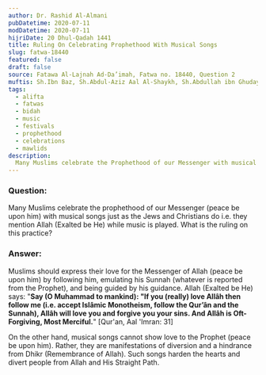 ```yaml
---
author: Dr. Rashid Al-Almani
pubDatetime: 2020-07-11
modDatetime: 2020-07-11
hijriDate: 20 Dhul-Qadah 1441
title: Ruling On Celebrating Prophethood With Musical Songs
slug: fatwa-18440
featured: false
draft: false
source: Fatawa Al-Lajnah Ad-Da’imah, Fatwa no. 18440, Question 2
muftis: Sh.Ibn Baz, Sh.Abdul-Aziz Aal Al-Shaykh, Sh.Abdullah ibn Ghudayyan, Sh.Salih Fawzan, Sh. Bakr Abu Zayd
tags:
  - alifta
  - fatwas
  - bidah
  - music
  - festivals
  - prophethood
  - celebrations
  - mawlids
description:
  Many Muslims celebrate the Prophethood of our Messenger with musical songs just as the Jews and Christians do. They mention Allah while music is played.
---
```


### Question: 

Many Muslims celebrate the prophethood of our Messenger (peace be upon him) with musical songs just as the Jews and Christians do i.e. they mention Allah (Exalted be He) while music is played. What is the ruling on this practice? 

### Answer: 

Muslims should express their love for the Messenger of Allah (peace be upon him) by following him, emulating his Sunnah (whatever is reported from the Prophet), and being guided by his guidance. Allah (Exalted be He) says: "**Say (O Muhammad to mankind): "If you (really) love Allâh then follow me (i.e. accept Islâmic Monotheism, follow the Qur’ân and the Sunnah), Allâh will love you and forgive you your sins. And Allâh is Oft-Forgiving, Most Merciful.**" [Qur'an, Aal 'Imran: 31]

On the other hand, musical songs cannot show love to the Prophet (peace be upon him). Rather, they are manifestations of diversion and a hindrance from Dhikr (Remembrance of Allah). Such songs harden the hearts and divert people from Allah and His Straight Path.
